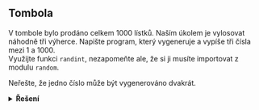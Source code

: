 ## Tombola

V tombole bylo prodáno celkem 1000 lístků. Naším úkolem je vylosovat náhodně tři výherce. Napište program, který
vygeneruje a vypíše tři čísla mezi 1 a 1000.  
Využijte funkci `randint`, nezapomeňte ale, že si ji musíte importovat z modulu `random`.

Neřešte, že jedno číslo může být vygenerováno dvakrát.

<details>
<summary><b>Řešení</b></summary>


```python
import random

for _ in range(3):
    print(random.randint(1, 1000))
```

</details>
